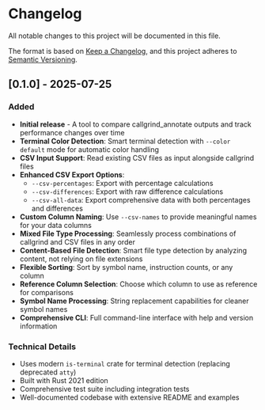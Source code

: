 # Changelog

All notable changes to this project will be documented in this file.

The format is based on [Keep a Changelog](https://keepachangelog.com/en/1.0.0/),
and this project adheres to [Semantic Versioning](https://semver.org/spec/v2.0.0.html).

## [0.1.0] - 2025-07-25

### Added
- **Initial release** - A tool to compare callgrind_annotate outputs and track performance changes over time
- **Terminal Color Detection**: Smart terminal detection with `--color default` mode for automatic color handling
- **CSV Input Support**: Read existing CSV files as input alongside callgrind files
- **Enhanced CSV Export Options**:
  - `--csv-percentages`: Export with percentage calculations 
  - `--csv-differences`: Export with raw difference calculations
  - `--csv-all-data`: Export comprehensive data with both percentages and differences
- **Custom Column Naming**: Use `--csv-names` to provide meaningful names for your data columns
- **Mixed File Type Processing**: Seamlessly process combinations of callgrind and CSV files in any order
- **Content-Based File Detection**: Smart file type detection by analyzing content, not relying on file extensions
- **Flexible Sorting**: Sort by symbol name, instruction counts, or any column
- **Reference Column Selection**: Choose which column to use as reference for comparisons
- **Symbol Name Processing**: String replacement capabilities for cleaner symbol names
- **Comprehensive CLI**: Full command-line interface with help and version information

### Technical Details
- Uses modern `is-terminal` crate for terminal detection (replacing deprecated `atty`)
- Built with Rust 2021 edition
- Comprehensive test suite including integration tests
- Well-documented codebase with extensive README and examples
